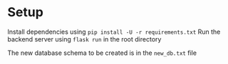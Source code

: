 # Setup

Install dependencies using `pip install -U -r requirements.txt`
Run the backend server using `flask run` in the root directory

The new database schema to be created is in the `new_db.txt` file
